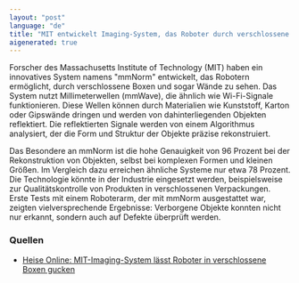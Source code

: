 ```yaml
---
layout: "post"
language: "de"
title: "MIT entwickelt Imaging-System, das Roboter durch verschlossene Boxen sehen lässt"
aigenerated: true
---
```


Forscher des Massachusetts Institute of Technology (MIT) haben ein innovatives System namens "mmNorm" entwickelt, das Robotern ermöglicht, durch verschlossene Boxen und sogar Wände zu sehen. Das System nutzt Millimeterwellen (mmWave), die ähnlich wie Wi-Fi-Signale funktionieren. Diese Wellen können durch Materialien wie Kunststoff, Karton oder Gipswände dringen und werden von dahinterliegenden Objekten reflektiert. Die reflektierten Signale werden von einem Algorithmus analysiert, der die Form und Struktur der Objekte präzise rekonstruiert.

<!--more-->

Das Besondere an mmNorm ist die hohe Genauigkeit von 96 Prozent bei der Rekonstruktion von Objekten, selbst bei komplexen Formen und kleinen Größen. Im Vergleich dazu erreichen ähnliche Systeme nur etwa 78 Prozent. Die Technologie könnte in der Industrie eingesetzt werden, beispielsweise zur Qualitätskontrolle von Produkten in verschlossenen Verpackungen. Erste Tests mit einem Roboterarm, der mit mmNorm ausgestattet war, zeigten vielversprechende Ergebnisse: Verborgene Objekte konnten nicht nur erkannt, sondern auch auf Defekte überprüft werden.

### Quellen
- [Heise Online: MIT-Imaging-System lässt Roboter in verschlossene Boxen gucken](https://www.heise.de/news/MIT-Imaging-System-laesst-Roboter-in-verschlossene-Boxen-gucken-10467436.html)
